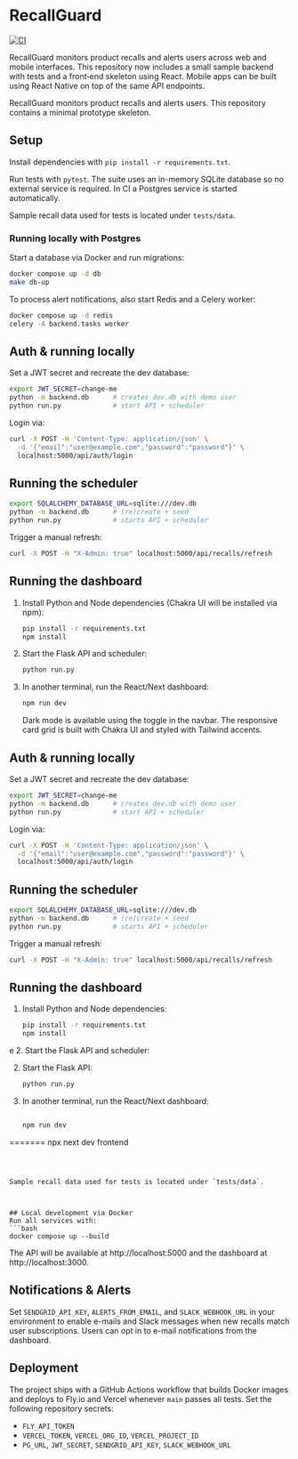 # RecallGuard

[![CI](https://github.com/recallguard/recallguard/actions/workflows/ci-cd.yml/badge.svg)](https://github.com/recallguard/recallguard/actions/workflows/ci-cd.yml)




RecallGuard monitors product recalls and alerts users across web and mobile
interfaces. This repository now includes a small sample backend with tests and
a front‑end skeleton using React. Mobile apps can be built using React Native
on top of the same API endpoints.



RecallGuard monitors product recalls and alerts users. This repository
contains a minimal prototype skeleton.



## Setup
Install dependencies with `pip install -r requirements.txt`.

Run tests with `pytest`. The suite uses an in-memory SQLite database so no
external service is required. In CI a Postgres service is started
automatically.

Sample recall data used for tests is located under `tests/data`.

### Running locally with Postgres
Start a database via Docker and run migrations:

```bash
docker compose up -d db
make db-up
```

To process alert notifications, also start Redis and a Celery worker:

```bash
docker compose up -d redis
celery -A backend.tasks worker
```

## Auth & running locally
Set a JWT secret and recreate the dev database:

```bash
export JWT_SECRET=change-me
python -m backend.db      # creates dev.db with demo user
python run.py             # start API + scheduler
```

Login via:

```bash
curl -X POST -H 'Content-Type: application/json' \
  -d '{"email":"user@example.com","password":"password"}' \
  localhost:5000/api/auth/login
```

## Running the scheduler
```bash
export SQLALCHEMY_DATABASE_URL=sqlite:///dev.db
python -m backend.db      # (re)create + seed
python run.py             # starts API + scheduler
```

Trigger a manual refresh:

```bash
curl -X POST -H "X-Admin: true" localhost:5000/api/recalls/refresh
```

## Running the dashboard
1. Install Python and Node dependencies (Chakra UI will be installed via npm):
   ```bash
   pip install -r requirements.txt
   npm install
   ```
2. Start the Flask API and scheduler:
   ```bash
   python run.py
   ```
3. In another terminal, run the React/Next dashboard:
   ```bash
   npm run dev
   ```

   Dark mode is available using the toggle in the navbar. The responsive card
   grid is built with Chakra UI and styled with Tailwind accents.


## Auth & running locally
Set a JWT secret and recreate the dev database:

```bash
export JWT_SECRET=change-me
python -m backend.db      # creates dev.db with demo user
python run.py             # start API + scheduler
```

Login via:

```bash
curl -X POST -H 'Content-Type: application/json' \
  -d '{"email":"user@example.com","password":"password"}' \
  localhost:5000/api/auth/login
```

## Running the scheduler
```bash
export SQLALCHEMY_DATABASE_URL=sqlite:///dev.db
python -m backend.db      # (re)create + seed
python run.py             # starts API + scheduler
```

Trigger a manual refresh:

```bash
curl -X POST -H "X-Admin: true" localhost:5000/api/recalls/refresh
```



## Running the dashboard
1. Install Python and Node dependencies:
   ```bash
   pip install -r requirements.txt
   npm install
   ```
e
2. Start the Flask API and scheduler:

2. Start the Flask API:

   ```bash
   python run.py
   ```
3. In another terminal, run the React/Next dashboard:
   ```bash

   npm run dev
=======
   npx next dev frontend

   ```



Sample recall data used for tests is located under `tests/data`.



## Local development via Docker
Run all services with:
```bash
docker compose up --build
```
The API will be available at http://localhost:5000 and the dashboard at http://localhost:3000.

## Notifications & Alerts
Set `SENDGRID_API_KEY`, `ALERTS_FROM_EMAIL`, and `SLACK_WEBHOOK_URL` in your environment to enable e-mails and Slack messages when new recalls match user subscriptions. Users can opt in to e-mail notifications from the dashboard.


## Deployment
The project ships with a GitHub Actions workflow that builds Docker images and deploys to Fly.io and Vercel whenever `main` passes all tests. Set the following repository secrets:
- `FLY_API_TOKEN`
- `VERCEL_TOKEN`, `VERCEL_ORG_ID`, `VERCEL_PROJECT_ID`
- `PG_URL`, `JWT_SECRET`, `SENDGRID_API_KEY`, `SLACK_WEBHOOK_URL`

